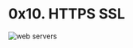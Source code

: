# 0x10. HTTPS SSL

![web servers](https://s3.amazonaws.com/intranet-projects-files/holbertonschool-sysadmin_devops/276/FlhGPEK.png)
